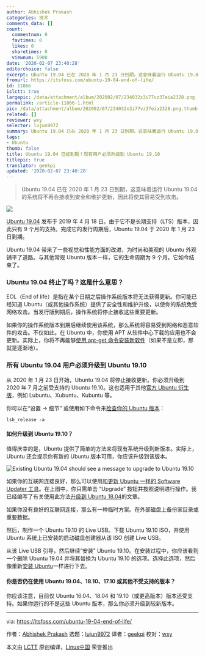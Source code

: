 ```yaml
---
author: Abhishek Prakash
categories: 技术
comments_data: []
count:
  commentnum: 0
  favtimes: 0
  likes: 0
  sharetimes: 0
  viewnum: 5908
date: '2020-02-07 23:40:28'
editorchoice: false
excerpt: Ubuntu 19.04 已在 2020 年 1 月 23 日到期，这意味着运行 Ubuntu 19.04 的系统将不再会接收到安全和维护更新，因此将使其容易受到攻击。
fromurl: https://itsfoss.com/ubuntu-19-04-end-of-life/
id: 11866
islctt: true
largepic: /data/attachment/album/202002/07/234032x3i77vz37eia2328.png
permalink: /article-11866-1.html
pic: /data/attachment/album/202002/07/234032x3i77vz37eia2328.png.thumb.jpg
related: []
reviewer: wxy
selector: lujun9972
summary: Ubuntu 19.04 已在 2020 年 1 月 23 日到期，这意味着运行 Ubuntu 19.04 的系统将不再会接收到安全和维护更新，因此将使其容易受到攻击。
tags:
- Ubuntu
thumb: false
title: Ubuntu 19.04 已经到期！现有用户必须升级到 Ubuntu 19.10
titlepic: true
translator: geekpi
updated: '2020-02-07 23:40:28'
---
```



> 
> Ubuntu 19.04 已在 2020 年 1 月 23 日到期，这意味着运行 Ubuntu 19.04 的系统将不再会接收到安全和维护更新，因此将使其容易受到攻击。
> 
> 
> 


![](/data/attachment/album/202002/07/234032x3i77vz37eia2328.png)


[Ubuntu 19.04](https://itsfoss.com/ubuntu-19-04-release/) 发布于 2019 年 4 月 18 日。由于它不是长期支持（LTS）版本，因此只有 9 个月的支持。完成它的发行周期后，Ubuntu 19.04 于 2020 年 1 月 23 日到期。


Ubuntu 19.04 带来了一些视觉和性能方面的改进，为时尚和美观的 Ubuntu 外观铺平了道路。与其他常规 Ubuntu 版本一样，它的生命周期为 9 个月。它如今结束了。


### Ubuntu 19.04 终止了吗？这是什么意思？


EOL（End of life）是指在某个日期之后操作系统版本将无法获得更新。你可能已经知道 Ubuntu（或其他操作系统）提供了安全性和维护升级，以使你的系统免受网络攻击。当发行版到期后，操作系统将停止接收这些重要更新。


如果你的操作系统版本到期后继续使用该系统，那么系统将容易受到网络和恶意软件的攻击。不仅如此。在 Ubuntu 中，你使用 APT 从软件中心下载的应用也不会更新。实际上，你将不再能够[使用 apt-get 命令安装新软件](https://itsfoss.com/apt-get-linux-guide/)（如果不是立即，那就是逐渐地）。


### 所有 Ubuntu 19.04 用户必须升级到 Ubuntu 19.10


从 2020 年 1 月 23 日开始，Ubuntu 19.04 将停止接收更新。你必须升级到 2020 年 7 月之前受支持的 Ubuntu 19.10。这也适用于其他[官方 Ubuntu 衍生版](https://itsfoss.com/which-ubuntu-install/)，例如 Lubuntu、Xubuntu、Kubuntu 等。


你可以在“设置 -> 细节” 或使用如下命令来[检查你的 Ubuntu 版本](https://itsfoss.com/how-to-know-ubuntu-unity-version/)：



```
lsb_release -a
```

#### 如何升级到 Ubuntu 19.10？


值得庆幸的是，Ubuntu 提供了简单的方法来将现有系统升级到新版本。实际上，Ubuntu 还会提示你有新的 Ubuntu 版本可用，你应该升级到该版本。


![Existing Ubuntu 19.04 should see a message to upgrade to Ubuntu 19.10](/data/attachment/album/202002/07/234035od58j89j88njxlde.jpg)


如果你的互联网连接良好，那么可以使用[和更新 Ubuntu 一样的 Software Updater 工具](https://itsfoss.com/update-ubuntu/)。在上图中，你只需单击 “Upgrade” 按钮并按照说明进行操作。我已经编写了有关使用此方法[升级到 Ubuntu 18.04](https://itsfoss.com/upgrade-ubuntu-version/)的文章。


如果你没有良好的互联网连接，那么有一种临时方案。在外部磁盘上备份家目录或重要数据。


然后，制作一个 Ubuntu 19.10 的 Live USB。下载 Ubuntu 19.10 ISO，并使用 Ubuntu 系统上已安装的启动磁盘创建器从该 ISO 创建 Live USB。


从该 Live USB 引导，然后继续“安装” Ubuntu 19.10。在安装过程中，你应该看到一个删除 Ubuntu 19.04 并将其替换为 Ubuntu 19.10 的选项。选择此选项，然后像重新[安装 Ubuntu](https://itsfoss.com/install-ubuntu/)一样进行下去。


#### 你是否仍在使用 Ubuntu 19.04、18.10、17.10 或其他不受支持的版本？


你应该注意，目前仅 Ubuntu 16.04、18.04 和 19.10（或更高版本）版本还受支持。如果你运行的不是这些 Ubuntu 版本，那么你必须升级到较新版本。




---


via: <https://itsfoss.com/ubuntu-19-04-end-of-life/>


作者：[Abhishek Prakash](https://itsfoss.com/author/abhishek/) 选题：[lujun9972](https://github.com/lujun9972) 译者：[geekpi](https://github.com/geekpi) 校对：[wxy](https://github.com/wxy)


本文由 [LCTT](https://github.com/LCTT/TranslateProject) 原创编译，[Linux中国](https://linux.cn/) 荣誉推出